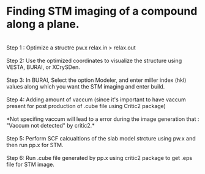 # Finding STM imaging of a compound along a plane.
<br>
Step 1 : Optimize a structre pw.x relax.in > relax.out
<br>
<br>
Step 2: Use the optimized coordinates to visualize the structure using VESTA, BURAI, or XCrySDen.
<br>
<br>
Step 3: In BURAI, Select the option Modeler, and enter miller index (hkl) values along which you want the STM imaging and enter build. 
<br>
<br>
Step 4: Adding amount of vaccum (since it's important to have vaccum present for post production of .cube file using Critic2 package)
<br>
<br>
*Not specifing vaccum will lead to a error during the image generation that : "Vaccum not detected" by critic2.*
<br><br>
Step 5: Perform SCF calcualtions of the slab model strcture using pw.x and then run pp.x for STM.
<br><br>
Step 6: Run .cube file generated by pp.x using critic2 package to get .eps file for STM image.




